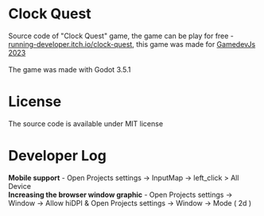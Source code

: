 # Clock Quest
Source code of "Clock Quest" game, the game can be play for free - <a href="https://running-developer.itch.io/clock-quest">running-developer.itch.io/clock-quest</a>, this game was made for <a href="https://itch.io/jam/gamedevjs-2023">GamedevJs 2023</a>
<br>
<br>
The game was made with Godot 3.5.1
# License
The source code is available under MIT license
# Developer Log
<b>Mobile support</b> - Open Projects settings -> InputMap -> left_click > All Device
<br>
<b>Increasing the browser window graphic</b> - Open Projects settings -> Window -> Allow hiDPI & Open Projects settings -> Window -> Mode ( 2d )
